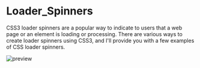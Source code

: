 # Loader_Spinners
 CSS3 loader spinners are a popular way to indicate to users that a web page or an element is loading or processing. There are various ways to create loader spinners using CSS3, and I'll provide you with a few examples of CSS loader spinners.


![preview](https://github.com/SK-Chaurasiya/Loader_Spinners/assets/97239651/7c1417b8-9114-4451-b6aa-f1098827e84e)
